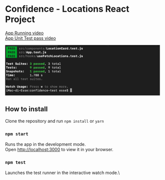 # Confidence - Locations React Project

[App Running video](https://youtu.be/mLxX_XEiOKU)\
[App Unit Test pass video](https://youtu.be/Oo4zkzuHh6I)

![Pass Test Image](test_pass.png)

## How to install

Clone the repository and run `npm install` or `yarn`

### `npm start`

Runs the app in the development mode.\
Open [http://localhost:3000](http://localhost:3000) to view it in your browser.

### `npm test`

Launches the test runner in the interactive watch mode.\
